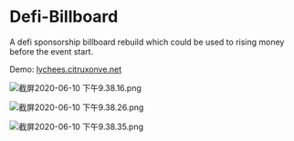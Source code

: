 # Defi-Billboard
A defi sponsorship billboard rebuild which could be used to rising money before the event start.

Demo: [lychees.citruxonve.net](lychees.citruxonve.net)

![截屏2020-06-10 下午9.38.16.png](https://ssimg.frontenduse.top/article/2020/06/11/fa833279f3c64f655dd67da91bba28f9.png)

![截屏2020-06-10 下午9.38.26.png](https://ssimg.frontenduse.top/article/2020/06/11/92744f2ee0ff8296c057f27bc7cae650.png)


![截屏2020-06-10 下午9.38.35.png](https://ssimg.frontenduse.top/article/2020/06/11/7b6faa48ec2682582a0f097eed4c601e.png)
